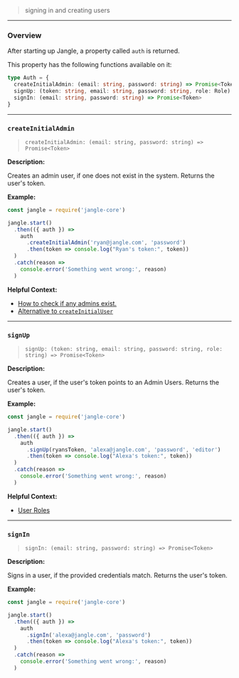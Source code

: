 > signing in and creating users

---

### Overview

After starting up Jangle, a property called `auth` is returned.

This property has the following functions available on it:

```ts
type Auth = {
  createInitialAdmin: (email: string, password: string) => Promise<Token>,
  signUp: (token: string, email: string, password: string, role: Role) => Promise<Token>,
  signIn: (email: string, password: string) => Promise<Token>
}
```

---

### `createInitialAdmin`
> `createInitialAdmin: (email: string, password: string) => Promise<Token>`

__Description:__

Creates an admin user, if one does not exist in the system. Returns the user's token.

__Example:__
```js
const jangle = require('jangle-core')

jangle.start()
  .then(({ auth }) =>
    auth
      .createInitialAdmin('ryan@jangle.com', 'password')
      .then(token => console.log("Ryan's token:", token))
  )
  .catch(reason =>
    console.error('Something went wrong:', reason)
  )
```

__Helpful Context:__

- [How to check if any admins exist.](/docs/core/status)
- [Alternative to `createInitialUser`](/docs/core/configuration)

---

### `signUp`
> `signUp: (token: string, email: string, password: string, role: string) => Promise<Token>`

__Description:__

Creates a user, if the user's token points to an Admin Users. Returns the user's token.

__Example:__
```js
const jangle = require('jangle-core')

jangle.start()
  .then(({ auth }) =>
    auth
      .signUp(ryansToken, 'alexa@jangle.com', 'password', 'editor')
      .then(token => console.log("Alexa's token:", token))
  )
  .catch(reason =>
    console.error('Something went wrong:', reason)
  )
```

__Helpful Context:__

- [User Roles](/api/core/roles)

---

### `signIn`
> `signIn: (email: string, password: string) => Promise<Token>`

__Description:__

Signs in a user, if the provided credentials match. Returns the user's token.

__Example:__
```js
const jangle = require('jangle-core')

jangle.start()
  .then(({ auth }) =>
    auth
      .signIn('alexa@jangle.com', 'password')
      .then(token => console.log("Alexa's token:", token))
  )
  .catch(reason =>
    console.error('Something went wrong:', reason)
  )
```
